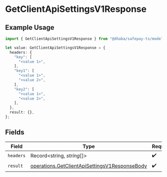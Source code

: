 # GetClientApiSettingsV1Response

## Example Usage

```typescript
import { GetClientApiSettingsV1Response } from "@dhaba/safepay-ts/models/operations";

let value: GetClientApiSettingsV1Response = {
  headers: {
    "key": [
      "<value 1>",
    ],
    "key1": [
      "<value 1>",
      "<value 2>",
    ],
    "key2": [
      "<value 1>",
      "<value 2>",
    ],
  },
  result: {},
};
```

## Fields

| Field                                                                                                          | Type                                                                                                           | Required                                                                                                       | Description                                                                                                    |
| -------------------------------------------------------------------------------------------------------------- | -------------------------------------------------------------------------------------------------------------- | -------------------------------------------------------------------------------------------------------------- | -------------------------------------------------------------------------------------------------------------- |
| `headers`                                                                                                      | Record<string, *string*[]>                                                                                     | :heavy_check_mark:                                                                                             | N/A                                                                                                            |
| `result`                                                                                                       | [operations.GetClientApiSettingsV1ResponseBody](../../models/operations/getclientapisettingsv1responsebody.md) | :heavy_check_mark:                                                                                             | N/A                                                                                                            |